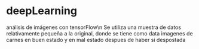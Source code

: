 # deepLearning
análisis de imágenes con tensorFlow\n
Se utiliza una muestra de datos relativamente pequeña a la original, donde se tiene como data imagenes de carnes en buen estado y en mal estado despues de haber si despostada
